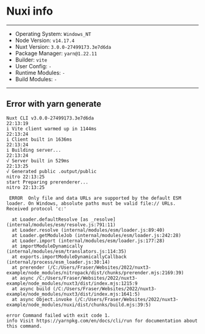 # Nuxi info

------------------------------
- Operating System: `Windows_NT`
- Node Version:     `v14.17.4`
- Nuxt Version:     `3.0.0-27499173.3e7d6da`
- Package Manager:  `yarn@1.22.11`
- Builder:          `vite`
- User Config:      `-`
- Runtime Modules:  `-`
- Build Modules:    `-`
------------------------------

## Error with yarn generate
```
Nuxt CLI v3.0.0-27499173.3e7d6da                                                22:13:19
i Vite client warmed up in 1144ms                                               22:13:24
i Client built in 1636ms                                                        22:13:24
i Building server...                                                            22:13:24
√ Server built in 529ms                                                         22:13:25
√ Generated public .output/public                                         nitro 22:13:25
start Preparing prerenderer...                                            nitro 22:13:25  

 ERROR  Only file and data URLs are supported by the default ESM loader. On Windows, absolute paths must be valid file:// URLs. Received protocol 'c:'

  at Loader.defaultResolve [as _resolve] (internal/modules/esm/resolve.js:791:11)
  at Loader.resolve (internal/modules/esm/loader.js:89:40)
  at Loader.getModuleJob (internal/modules/esm/loader.js:242:28)
  at Loader.import (internal/modules/esm/loader.js:177:28)
  at importModuleDynamically (internal/modules/esm/translators.js:114:35)
  at exports.importModuleDynamicallyCallback (internal/process/esm_loader.js:30:14)       
  at prerender (/C:/Users/Fraser/Websites/2022/nuxt3-example/node_modules/nitropack/dist/chunks/prerender.mjs:2169:39)
  at async /C:/Users/Fraser/Websites/2022/nuxt3-example/node_modules/nuxt3/dist/index.mjs:1215:9
  at async build (/C:/Users/Fraser/Websites/2022/nuxt3-example/node_modules/nuxt3/dist/index.mjs:1641:5)
  at async Object.invoke (/C:/Users/Fraser/Websites/2022/nuxt3-example/node_modules/nuxi/dist/chunks/build.mjs:39:5)

error Command failed with exit code 1.
info Visit https://yarnpkg.com/en/docs/cli/run for documentation about this command.  
```
